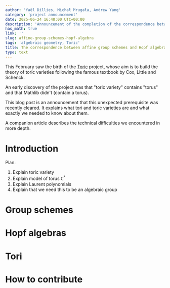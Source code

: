 ```yaml
---
author: 'Yaël Dillies, Michał Mrugała, Andrew Yang'
category: 'project announcement'
date: 2025-06-24 16:40:00 UTC+00:00
description: 'Announcement of the completion of the correspondence between affine group schemes and Hopf algebras in the Toric project'
has_math: true
link: ''
slug: affine-group-schemes-hopf-algebra
tags: 'algebraic geometry, Toric'
title: The correspondence between affine group schemes and Hopf algebras
type: text
---
```


This February saw the birth of the [Toric](https://github.com/YaelDillies/Toric) project,
whose aim is to build the theory of toric varieties
following the famous textbook by Cox, Little and Schenck.

An early discovery of the project was that "toric variety" contains "torus"
and that Mathlib didn't (contain a torus).

This blog post is an announcement that this unexpected prerequisite was recently cleared.
It explains what tori and toric varieties are and what exactly we needed to know about them.

A companion article describes the technical difficulties we encountered in more depth.

<!-- TEASER_END -->



# Introduction

Plan:
1. Explain toric variety
2. Explain model of torus $\mathbb{C}^*$
3. Explain Laurent polynomials
4. Explain that we need this to be an algebraic group

# Group schemes



# Hopf algebras



# Tori



# How to contribute

